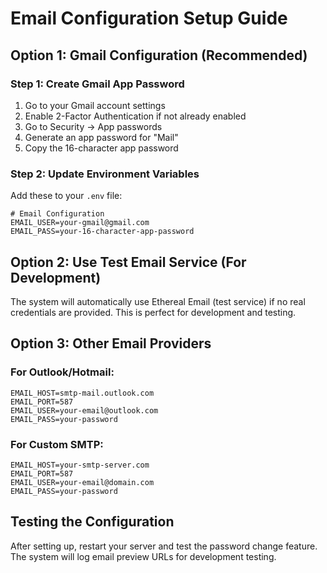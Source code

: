 # Email Configuration Setup Guide

## Option 1: Gmail Configuration (Recommended)

### Step 1: Create Gmail App Password
1. Go to your Gmail account settings
2. Enable 2-Factor Authentication if not already enabled
3. Go to Security → App passwords
4. Generate an app password for "Mail"
5. Copy the 16-character app password

### Step 2: Update Environment Variables
Add these to your `.env` file:

```env
# Email Configuration
EMAIL_USER=your-gmail@gmail.com
EMAIL_PASS=your-16-character-app-password
```

## Option 2: Use Test Email Service (For Development)

The system will automatically use Ethereal Email (test service) if no real credentials are provided.
This is perfect for development and testing.

## Option 3: Other Email Providers

### For Outlook/Hotmail:
```env
EMAIL_HOST=smtp-mail.outlook.com
EMAIL_PORT=587
EMAIL_USER=your-email@outlook.com
EMAIL_PASS=your-password
```

### For Custom SMTP:
```env
EMAIL_HOST=your-smtp-server.com
EMAIL_PORT=587
EMAIL_USER=your-email@domain.com
EMAIL_PASS=your-password
```

## Testing the Configuration

After setting up, restart your server and test the password change feature.
The system will log email preview URLs for development testing.
